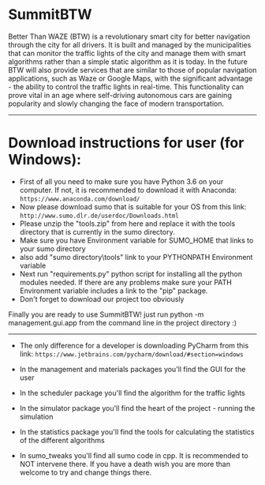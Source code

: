 # SummitBTW

<!---
[![codecov](https://codecov.io/gh/TechnionYearlyProject/SummitBTW/branch/master/graph/badge.svg?token=7qhKVMzZMo)](https://codecov.io/gh/TechnionYearlyProject/SummitBTW)


[![Build Status](https://travis-ci.com/TechnionYearlyProject/SummitBTW.svg?token=3QsUMjhrgPcWWTkptvzr&branch=master)](https://travis-ci.com/TechnionYearlyProject/SummitBTW)
--->


Better Than WAZE (BTW) is a revolutionary smart city for better navigation through the city for all drivers. It is built and managed by the municipalities that can monitor the traffic lights of the city and manage them with smart algorithms rather than a simple static algorithm as it is today. In the future BTW will also provide services that are similar to those of popular navigation applications, such as Waze or Google Maps, with the significant advantage - the ability to control the traffic lights in real-time. This functionality can prove vital in an age where self-driving autonomous cars are gaining popularity and slowly changing the face of modern transportation.

--------------------------

# Download instructions for user (for Windows):
* First of all you need to make sure you have Python 3.6 on your computer. If not, it is recommended to download it with Anaconda:
`https://www.anaconda.com/download/`
* Now please download sumo that is suitable for your OS from this link:
`http://www.sumo.dlr.de/userdoc/Downloads.html`
* Please unzip the "tools.zip" from here and replace it with the tools directory that is currently in the sumo directory.
* Make sure you have Environment variable for SUMO_HOME that links to your sumo directory
* also add "sumo directory\tools" link to your PYTHONPATH Environment variable
* Next run "requirements.py" python script for installing all the python modules needed. If there are any problems make sure your PATH Environment variable includes a link to the "pip" package.
* Don't forget to download our project too obviously

Finally you are ready to use SummitBTW! just run python -m management.gui.app from the command line in the project directory :)

--------------------------

* The only difference for a developer is downloading PyCharm from this link:
`https://www.jetbrains.com/pycharm/download/#section=windows`

* In the management and materials packages you'll find the GUI for the user
* In the scheduler package you'll find the algorithm for the traffic lights
* In the simulator package you'll find the heart of the project - running the simulation
* In the statistics package you'll find the tools for calculating the statistics of the different algorithms
* In sumo_tweaks you'll find all sumo code in cpp. It is recommended to NOT intervene there. If you have a death wish you are more than welcome to try and change things there.

